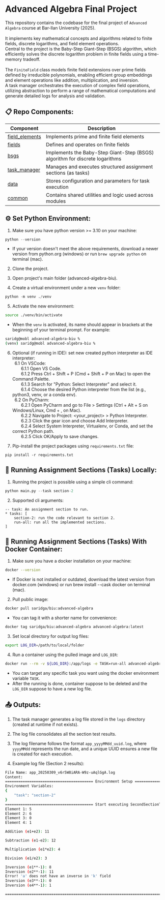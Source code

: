 # Advanced Algebra Final Project
This repository contains the codebase for the final project of `Advanced Algebra` course at Bar-Ilan University (2025).<br><br>
It implements key mathematical concepts and algorithms related to finite fields, discrete logarithms, and field element operations.<br>
Central to the project is the Baby-Step Giant-Step (BSGS) algorithm, which efficiently solves the discrete logarithm problem in finite fields using a time-memory tradeoff.<br><br>
The `FiniteField` class models finite field extensions over prime fields defined by irreducible polynomials, enabling efficient group embeddings and element operations like addition, multiplication, and inversion.<br>
A task manager orchestrates the execution of complex field operations, utilizing abstraction to perform a range of mathematical computations and generate detailed logs for analysis and validation.


## 📋 Repo Components:

| Component         | Description                                                          |
| ----------------- | -------------------------------------------------------------------- |
| [field_elements](https://github.com/GalSarid21/advanced-algebra-biu/tree/main/src/field_elements/abstract_field_element.py) | Implements prime and finite field elements |
| [fields](https://github.com/GalSarid21/advanced-algebra-biu/tree/main/src/fields/finite_field.py) | Defines and operates on finite fields |
| [bsgs](https://github.com/GalSarid21/advanced-algebra-biu/tree/main/src/bsgs.py) | Implements the Baby-Step Giant-Step (BSGS) algorithm for discrete logarithms |
| [task_manager](https://github.com/GalSarid21/advanced-algebra-biu/tree/main/task_manager/task_manager.py) | Manages and executes structured assignment sections (as tasks) |
| [data](https://github.com/GalSarid21/advanced-algebra-biu/tree/main/data/second_section.yaml) |Stores configuration and parameters for task execution |
| [common](https://github.com/GalSarid21/advanced-algebra-biu/tree/main/common/entities.py) | Contains shared utilities and logic used across modules |


## ⚙️ Set Python Environment:
1. Make sure you have python version >= 3.10 on your machine:
```python
python --version
```

* If your version doesn't meet the above requirements, download a newer version from python.org (windows) or run `brew upgrade python` on terminal (mac).

2. Clone the project.

3. Open project's main folder (advanced-algebra-biu).

4. Create a virtual environment under a new `venv` folder:
```python
python -m venv ./venv
```

5. Activate the new environment:
```bash
source ./venv/bin/activate
```

* When the `venv` is activated, its name should appear in brackets at the beginning of your terminal prompt. For example:
```bash
saridg@mobl advanced-algebra-biu %
(venv) saridg@mobl advanced-algebra-biu %
```

6. Optional (if running in IDE): set new created python interpreter as IDE interpreter:<br>
&ensp;6.1 On VSCode:<br>
&emsp;&emsp;6.1.1 Open VS Code.<br>
&emsp;&emsp;6.1.2 Press Ctrl + Shift + P (Cmd + Shift + P on Mac) to open the Command Palette.<br>
&emsp;&emsp;6.1.3 Search for "Python: Select Interpreter" and select it.<br>
&emsp;&emsp;6.1.4 Choose the desired Python interpreter from the list (e.g., python3, venv, or a conda env).<br>
&ensp;6.2 On PyCharm:<br>
&emsp;&emsp;6.2.1 Open PyCharm and go to File > Settings (Ctrl + Alt + S on Windows/Linux, Cmd + , on Mac).<br>
&emsp;&emsp;6.2.2 Navigate to Project: <your_project> > Python Interpreter.<br>
&emsp;&emsp;6.2.3 Click the gear icon and choose Add Interpreter.<br>
&emsp;&emsp;6.2.4 Select System Interpreter, Virtualenv, or Conda, and set the correct Python path.<br>
&emsp;&emsp;6.2.5 Click OK/Apply to save changes.<br>

7. Pip-install the project packages using `requirements.txt` file:
```pip
pip install -r requirements.txt
```


## 🏃 Running Assignment Sections (Tasks) Locally:

1. Running the project is possible using a simple cli command:
```python
python main.py --task section-2
```

2. Supported cli arguments:
```description
-- task: An assignment section to run.
* tasks: [
    section-2: run the code relevant to section 2.
    run-all: run all the implemented sections.
]
```


## 🐳 Running Assignment Sections (Tasks) With Docker Container:
1. Make sure you have a docker installation on your machine:
```bash
docker --version
```

* If Docker is not installed or outdated, download the latest version from docker.com (windows) or run brew install --cask docker on terminal (mac).

2. Pull public image:
```bash
docker pull saridga/biu:advanced-algebra
```

* You can tag it with a shorter name for convenience:
```bash
docker tag saridga/biu:advanced-algebra advanced-algebra:latest
```

3. Set local directory for output log files:
```bash
export LOG_DIR=/path/to/local/folder
```

4. Run a container using the pulled image and `LOG_DIR`:
```bash
docker run --rm -v ${LOG_DIR}:/app/logs -e TASK=run-all advanced-algebra
```

* You can target any specific task you want using the docker environment variable `TASK`.<br>
* After the running is done, container suppose to be deleted and the `LOG_DIR` suppose to have a new log file.


## 📤 Outputs:

1. The task manager generates a log file stored in the `logs` directory (created at runtime if not exists).

2. The log file consolidates all the section test results.

3. The log filename follows the format `app_yyyyMMdd_uuid.log`, where `yyyyMMdd` represents the run date, and a unique UUID ensures a new file is created for each execution.

4. Example log file (Section 2 results):
```bash
File Name: app_20250309_v6r5W8iARA-W9z-uAqlGgA.log
Content:
======================================== Environment Setup ========================================
Environment Variables:
{
    "task": "section-2"
}
======================================== Start executing SecondSectionTask ========================================
Element 1: 5
Element 2: 6
Element 3: 0
Element 4: 1

Addition (e1+e2): 11

Subtraction (e1-e2): 12

Multiplication (e1*e2): 4

Division (e1/e2): 3

Inversion (e1**-1): 8
Inversion (e2**-1): 11
Error! 'a' does not have an inverse in 'k' field
Inversion (e3**-1): 0
Inversion (e4**-1): 1

====================================================================================================
```
